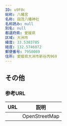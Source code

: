 ```yaml
---
ID: u9F0c
総称: 八幡宮
名称: 田茂八幡神社
名称読み: null
別名: null
都道府県: 愛媛県
区域: 大洲市
緯度: 33.5383785
経度: 132.5746072
郵便番号: 7950069
住所: 愛媛県大洲市新谷丙969
---
```


## その他

### 参考URL

| URL | 説明          |
| --- | ------------- |
|     | OpenStreetMap |
